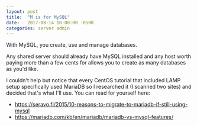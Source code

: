 ```yaml
---
layout: post
title:  "M is for MySQL"
date:   2017-08-14 10:00:00 -0500
categories: server admin
---
```

With MySQL, you create, use and manage databases. 

Any shared server should already have MySQL installed and any host worth paying more than a few cents for allows you to create as many databases as you'd like.

I couldn't help but notice that every CentOS tutorial that included LAMP setup specifically used MariaDB so I researched it (I scanned two sites) and decided that's what I'll use. You can read for yourself here:

* https://seravo.fi/2015/10-reasons-to-migrate-to-mariadb-if-still-using-mysql
* https://mariadb.com/kb/en/mariadb/mariadb-vs-mysql-features/
